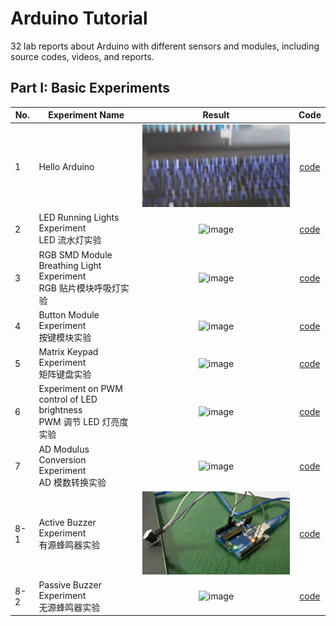 # Arduino Tutorial
32 lab reports about Arduino with different sensors and modules, including source codes, videos, and reports.

## Part I: Basic Experiments
|No.| Experiment Name | Result | Code |
|----|  ----  | :----:  | :----: |
|1| Hello Arduino | ![image](https://github.com/yinghansun/arduino-tutorial/blob/main/gif/basic/1%20Hello%20Arduino.gif) |[code](https://github.com/yinghansun/arduino-tutorial/blob/main/result/basic/1/HelloArduino.ino)|
|2| LED Running Lights Experiment<br>LED 流水灯实验 |![image](https://github.com/yinghansun/arduino-tutorial/blob/main/gif/basic/2%20LED%20%E6%B5%81%E6%B0%B4%E7%81%AF%E5%AE%9E%E9%AA%8C.gif) |[code](https://github.com/yinghansun/arduino-tutorial/blob/main/result/basic/2/LED_Running_Lights.ino)|
|3| RGB SMD Module Breathing Light Experiment<br>RGB 贴片模块呼吸灯实验 |![image](https://github.com/yinghansun/arduino-tutorial/blob/main/gif/basic/3%20RGB%20%E8%B4%B4%E7%89%87%E6%A8%A1%E5%9D%97%E5%91%BC%E5%90%B8%E7%81%AF%E5%AE%9E%E9%AA%8C.gif) | [code](https://github.com/yinghansun/arduino-tutorial/blob/main/result/basic/3/RGB_Breathing_Light.ino) |
|4| Button Module Experiment<br>按键模块实验 |![image](https://github.com/yinghansun/arduino-tutorial/blob/main/gif/basic/4%20%E6%8C%89%E9%94%AE%E6%A8%A1%E5%9D%97%E5%AE%9E%E9%AA%8C.gif) | [code](https://github.com/yinghansun/arduino-tutorial/blob/main/result/basic/4/Button.ino) |
|5| Matrix Keypad Experiment<br>矩阵键盘实验 |![image](https://github.com/yinghansun/arduino-tutorial/blob/main/gif/basic/5%20%E7%9F%A9%E9%98%B5%E9%94%AE%E7%9B%98%E5%AE%9E%E9%AA%8C.gif) | [code](https://github.com/yinghansun/arduino-tutorial/blob/main/result/basic/5/MatrixKeyBoard.ino)|
|6| Experiment on PWM control of LED brightness<br>PWM 调节 LED 灯亮度实验 |![image](https://github.com/yinghansun/arduino-tutorial/blob/main/gif/basic/7%20PWM%20%E8%B0%83%E8%8A%82%20LED%20%E7%81%AF%E4%BA%AE%E5%BA%A6%E5%AE%9E%E9%AA%8C.gif) | [code](https://github.com/yinghansun/arduino-tutorial/blob/main/result/basic/7/pwm.ino)|
|7| AD Modulus Conversion Experiment<br>AD 模数转换实验 |![image](https://github.com/yinghansun/arduino-tutorial/blob/main/gif/basic/8%20AD%20%E6%A8%A1%E6%95%B0%E8%BD%AC%E6%8D%A2%E5%AE%9E%E9%AA%8C.gif) | [code](https://github.com/yinghansun/arduino-tutorial/blob/main/result/basic/6/ad.ino)|
|8-1| Active Buzzer Experiment<br>有源蜂鸣器实验 |![image](https://github.com/yinghansun/arduino-tutorial/blob/main/gif/basic/6%20%E8%9C%82%E9%B8%A3%E5%99%A8%E6%A8%A1%E5%9D%97%E5%AE%9E%E9%AA%8C(1)_%E6%9C%89%E6%BA%90%E8%9C%82%E9%B8%A3%E5%99%A8.gif) | [code](https://github.com/yinghansun/arduino-tutorial/blob/main/result/basic/8/ActiveBuzzer.ino)|
|8-2| Passive Buzzer Experiment<br>无源蜂鸣器实验 |![image](https://github.com/yinghansun/arduino-tutorial/blob/main/gif/basic/6%20%E8%9C%82%E9%B8%A3%E5%99%A8%E6%A8%A1%E5%9D%97%E5%AE%9E%E9%AA%8C(2)_%E6%97%A0%E6%BA%90%E8%9C%82%E9%B8%A3%E5%99%A8.gif) | [code](https://github.com/yinghansun/arduino-tutorial/blob/main/result/basic/8/Buzzer.ino)|
